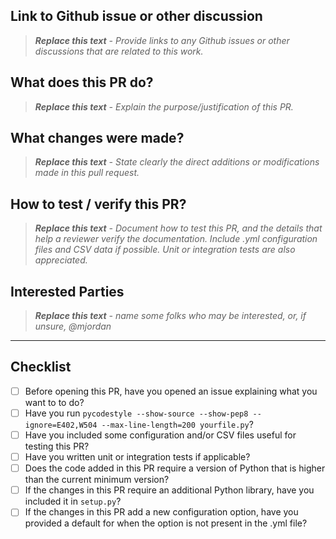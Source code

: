 ## Link to Github issue or other discussion

> _**Replace this text** - Provide links to any Github issues or other discussions that are related to this work._

## What does this PR do?

> _**Replace this text** - Explain the purpose/justification of this PR._

## What changes were made?

> _**Replace this text** - State clearly the direct additions or modifications made in this pull request._

## How to test / verify this PR?

> _**Replace this text** - Document how to test this PR, and the details that help a reviewer verify the documentation. Include .yml configuration files and CSV data if possible. Unit or integration tests are also appreciated._

## Interested Parties

> _**Replace this text** - name some folks who may be interested, or, if unsure, @mjordan_

---

## Checklist

* [ ] Before opening this PR, have you opened an issue explaining what you want to to do?
* [ ] Have you run `pycodestyle --show-source --show-pep8 --ignore=E402,W504 --max-line-length=200 yourfile.py`? 
* [ ] Have you included some configuration and/or CSV files useful for testing this PR?
* [ ] Have you written unit or integration tests if applicable?
* [ ] Does the code added in this PR require a version of Python that is higher than the current minimum version?
* [ ] If the changes in this PR require an additional Python library, have you included it in `setup.py`?
* [ ] If the changes in this PR add a new configuration option, have you provided a default for when the option is not present in the .yml file?
